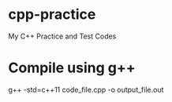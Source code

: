# cpp-practice
My C++ Practice and Test Codes

# Compile using g++
g++ -std=c++11 code_file.cpp -o output_file.out


